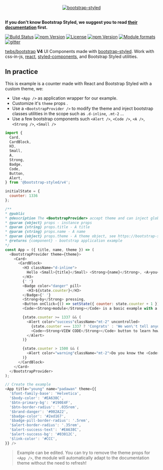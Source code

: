 <div align="center">
  <a href="https://bootstrap-styled.github.io">
    <img alt="bootstrap-styled" src="https://user-images.githubusercontent.com/1866564/50375497-cda74880-0630-11e9-9f1e-e8d798dff47b.png" />
  </a>
  <br/>
  <br/>
</div>

**If you don't know Bootstrap Styled, we suggest you to read [their documentation](https://bootstrap-styled.github.io) first.**

[![Build Status](https://travis-ci.org/bootstrap-styled/v4.svg?branch=master)](https://travis-ci.org/bootstrap-styled/v4)
[![npm Version](https://img.shields.io/npm/v/@bootstrap-styled/v4.svg?style=flat)](https://www.npmjs.com/package/@bootstrap-styled/v4)
[![License](https://img.shields.io/npm/l/@bootstrap-styled/v4.svg?style=flat)](https://www.npmjs.com/package/@bootstrap-styled/v4)
[![npm Version](https://img.shields.io/node/v/@bootstrap-styled/v4.svg?style=flat)](https://www.npmjs.com/package/@bootstrap-styled/v4)
[![Module formats](https://img.shields.io/badge/module%20formats-umd%2C%20cjs%2C%20esm-green.svg?style=flat)](https://www.npmjs.com/package/@bootstrap-styled/v4)
[![gitter](https://badges.gitter.im/bootstrap-styled/bootstrap-styled.svg)](https://gitter.im/bootstrap-styled)

[twbs/bootstrap](https://github.com/twbs/bootstrap) **V4** UI Components made with [bootstrap-styled](https://bootstrap-styled.github.io). Work with css-in-js, [react](https://github.com/facebook/react), [styled-components](https://github.com/styled-components/styled-components), and Bootstrap Styled utilities.

## In practice

This is example is a counter made with React and Bootstrap Styled with a custom theme, we:

- Use `<App />` as application wrapper for our example.
- Customize it's `theme` props .
- Use a `<BootstrapProvider />` to modify the theme and inject bootstrap classes utilities in the scope such as `.d-inline`, `.mt-2` ...
- Use a few bootstrap components such `<Alert />`, `<Code />`, `<A />`, `<Strong />`, `<Small />`

```js
import {
  Card,
  CardBlock,
  H3,
  Small,
  A,
  Strong,
  Badge,
  Code,
  Button,
  Alert,
} from '@bootstrap-styled/v4';

initialState = {
  counter: 1336
};

/**
* @public
* @description The <BootstrapProvider> accept theme and can inject global css utilities
* @param {object} props - instance props
* @param {string} props.title - A title
* @param {string} props.name - A name
* @param {object} props.theme - A theme object, see https://bootstrap-styled.github.io for more details
* @returns {component} - bootstrap application example
*/
const App = ({ title, name, theme }) => (
  <BootstrapProvider theme={theme}>
    <Card>
      <CardBlock>
        <H3 className="d-inline">
          Hello <Small>{title}</Small> <Strong>{name}</Strong>, <A>you</A>, can add <Code>1</Code> to
        </H3>
        {' '}
        <Badge color="danger" pill>
          <H3>${state.counter}</H3>
        </Badge>{' '}
        <Strong>by</Strong> pressing,
        <Button onClick={() => setState({ counter: state.counter + 1 })}>here</Button>. This
        <Code><Strong>module</Strong></Code> is a basic example with a custom Bootstrap Styled theme.

        {state.counter >= 1337 && (
          <Alert color="success"className="mt-2" uncontrolled>
            {state.counter === 1337 ? 'Congrats' : 'We won\'t tell anyone'}, now click on
            <Code><Strong>VIEW CODE</Strong></Code> button to learn how it work
          </Alert>
        )}

        {state.counter > 1500 && (
          <Alert color="warning"className="mt-2">Do you know the <Code><Strong>Code snippet</Strong></Code> can be edited in live?</Alert>
        )}
      </CardBlock>
    </Card>
  </BootstrapProvider>
);

// Create the example
<App title="young" name="padawan" theme={{
  '$font-family-base': 'Helvetica',
  '$body-color': '#EA638C',
  '$btn-primary-bg': '#190E4F',
  '$btn-border-radius': '.035rem',
  '$brand-danger': '#002A22',
  '$badge-color': '#2ed167',
  '$badge-pill-border-radius': '.5rem',
  '$alert-border-radius': '.35rem',
  '$alert-success-text': '#EA638C',
  '$alert-success-bg': '#03012C',
  '$link-color': '#CCC',
}} />
```

> Example can be edited. You can try to remove the theme props for `<App />`, the module will automatically adapt to the documentation theme without the need to refresh!
